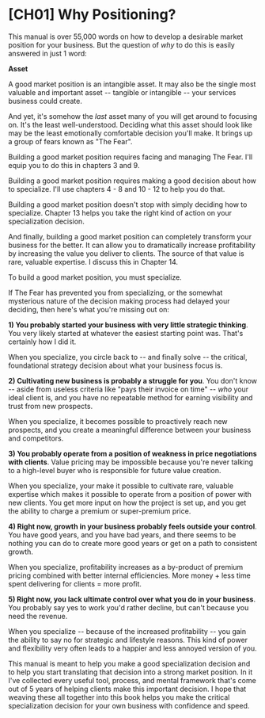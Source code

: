 # [CH01] Why Positioning?

This manual is over 55,000 words on how to develop a desirable market position for your business. But the question of *why* to do this is easily answered in just 1 word:

**Asset**

A good market position is an intangible asset. It may also be the single most valuable and important asset -- tangible or intangible -- your services business could create.

And yet, it's somehow the _last_ asset many of you will get around to focusing on. It's the least well-understood. Deciding what this asset should look like may be the least emotionally comfortable decision you'll make. It brings up a group of fears known as "The Fear".

Building a good market position requires facing and managing The Fear. I'll equip you to do this in chapters 3 and 9.

Building a good market position requires making a good decision about how to specialize. I'll use chapters 4 - 8 and 10 - 12 to help you do that.

Building a good market position doesn't stop with simply deciding how to specialize. Chapter 13 helps you take the right kind of action on your specialization decision.

And finally, building a good market position can completely transform your business for the better. It can allow you to dramatically increase profitability by increasing the value you deliver to clients. The source of that value is rare, valuable expertise. I discuss this in Chapter 14.

To build a good market position, you must specialize.

If The Fear has prevented you from specializing, or the somewhat mysterious nature of the decision making process had delayed your deciding, then here's what you're missing out on:

**1) You probably started your business with very little strategic thinking**. You very likely started at whatever the easiest starting point was. That's certainly how I did it. 

When you specialize, you circle back to -- and finally solve -- the critical, foundational strategy decision about what your business focus is.

**2) Cultivating new business is probably a struggle for you**. You don't know -- aside from useless criteria like "pays their invoice on time" -- _who_ your ideal client is, and you have no repeatable method for earning visibility and trust from new prospects. 

When you specialize, it becomes possible to proactively reach new prospects, and you create a meaningful difference between your business and competitors.

**3) You probably operate from a position of weakness in price negotiations with clients**. Value pricing may be impossible because you're never talking to a high-level buyer who is responsible for future value creation. 

When you specialize, your make it possible to cultivate rare, valuable expertise which makes it possible to operate from a position of power with new clients. You get more input on how the project is set up, and you get the ability to charge a premium or super-premium price.

**4) Right now, growth in your business probably feels outside your control**. You have good years, and you have bad years, and there seems to be nothing you can do to create more good years or get on a path to consistent growth.

When you specialize, profitability increases as a by-product of premium pricing combined with better internal efficiencies. More money + less time spent delivering for clients = more profit.

**5) Right now, you lack ultimate control over what you do in your business**. You probably say yes to work you'd rather decline, but can't because you need the revenue.

When you specialize -- because of the increased profitability -- you gain the ability to say no for strategic and lifestyle reasons. This kind of power and flexibility very often leads to a happier and less annoyed version of you.

This manual is meant to help you make a good specialization decision and to help you start translating that decision into a strong market position. In it I've collected every useful tool, process, and mental framework that's come out of 5 years of helping clients make this important decision. I hope that weaving these all together into this book helps you make the critical specialization decision for your own business with confidence and speed.